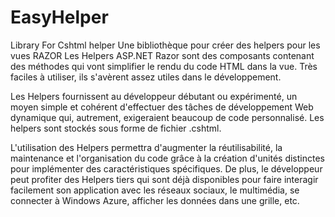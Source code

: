 # EasyHelper
Library For Cshtml helper 
Une bibliothèque  pour créer des helpers pour les  vues  RAZOR Les Helpers ASP.NET Razor sont des composants contenant des méthodes qui vont simplifier le rendu du code HTML dans la vue. Très faciles à utiliser, ils s'avèrent assez utiles dans le développement.

Les Helpers fournissent au développeur débutant ou expérimenté, un moyen simple et cohérent d'effectuer des tâches de développement Web dynamique qui, autrement, exigeraient beaucoup de code personnalisé. Les helpers sont stockés sous forme de fichier .cshtml.

L'utilisation des Helpers permettra d'augmenter la réutilisabilité, la maintenance et l'organisation du code grâce à la création d'unités distinctes pour implémenter des caractéristiques spécifiques. De plus, le développeur peut profiter des Helpers tiers qui sont déjà disponibles pour faire interagir facilement son application avec les réseaux sociaux, le multimédia, se connecter à Windows Azure, afficher les données dans une grille, etc.
